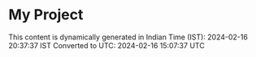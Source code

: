 # My Project

This content is dynamically generated in Indian Time (IST): 2024-02-16 20:37:37 IST
Converted to UTC: 2024-02-16 15:07:37 UTC
